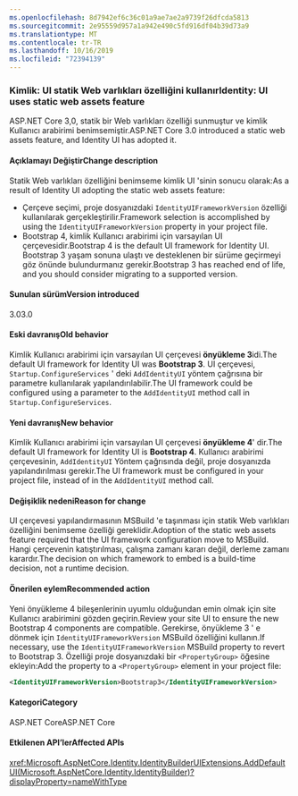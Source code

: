 ```yaml
---
ms.openlocfilehash: 8d7942ef6c36c01a9ae7ae2a9739f26dfcda5813
ms.sourcegitcommit: 2e95559d957a1a942e490c5fd916df04b39d73a9
ms.translationtype: MT
ms.contentlocale: tr-TR
ms.lasthandoff: 10/16/2019
ms.locfileid: "72394139"
---
```

### <a name="identity-ui-uses-static-web-assets-feature"></a><span data-ttu-id="b2de6-101">Kimlik: UI statik Web varlıkları özelliğini kullanır</span><span class="sxs-lookup"><span data-stu-id="b2de6-101">Identity: UI uses static web assets feature</span></span>

<span data-ttu-id="b2de6-102">ASP.NET Core 3,0, statik bir Web varlıkları özelliği sunmuştur ve kimlik Kullanıcı arabirimi benimsemiştir.</span><span class="sxs-lookup"><span data-stu-id="b2de6-102">ASP.NET Core 3.0 introduced a static web assets feature, and Identity UI has adopted it.</span></span>

#### <a name="change-description"></a><span data-ttu-id="b2de6-103">Açıklamayı Değiştir</span><span class="sxs-lookup"><span data-stu-id="b2de6-103">Change description</span></span>

<span data-ttu-id="b2de6-104">Statik Web varlıkları özelliğini benimseme kimlik UI 'sinin sonucu olarak:</span><span class="sxs-lookup"><span data-stu-id="b2de6-104">As a result of Identity UI adopting the static web assets feature:</span></span>

- <span data-ttu-id="b2de6-105">Çerçeve seçimi, proje dosyanızdaki `IdentityUIFrameworkVersion` özelliği kullanılarak gerçekleştirilir.</span><span class="sxs-lookup"><span data-stu-id="b2de6-105">Framework selection is accomplished by using the `IdentityUIFrameworkVersion` property in your project file.</span></span>
- <span data-ttu-id="b2de6-106">Bootstrap 4, kimlik Kullanıcı arabirimi için varsayılan UI çerçevesidir.</span><span class="sxs-lookup"><span data-stu-id="b2de6-106">Bootstrap 4 is the default UI framework for Identity UI.</span></span> <span data-ttu-id="b2de6-107">Bootstrap 3 yaşam sonuna ulaştı ve desteklenen bir sürüme geçirmeyi göz önünde bulundurmanız gerekir.</span><span class="sxs-lookup"><span data-stu-id="b2de6-107">Bootstrap 3 has reached end of life, and you should consider migrating to a supported version.</span></span>

#### <a name="version-introduced"></a><span data-ttu-id="b2de6-108">Sunulan sürüm</span><span class="sxs-lookup"><span data-stu-id="b2de6-108">Version introduced</span></span>

<span data-ttu-id="b2de6-109">3.0</span><span class="sxs-lookup"><span data-stu-id="b2de6-109">3.0</span></span>

#### <a name="old-behavior"></a><span data-ttu-id="b2de6-110">Eski davranış</span><span class="sxs-lookup"><span data-stu-id="b2de6-110">Old behavior</span></span>

<span data-ttu-id="b2de6-111">Kimlik Kullanıcı arabirimi için varsayılan UI çerçevesi **önyükleme 3**idi.</span><span class="sxs-lookup"><span data-stu-id="b2de6-111">The default UI framework for Identity UI was **Bootstrap 3**.</span></span> <span data-ttu-id="b2de6-112">UI çerçevesi, `Startup.ConfigureServices` ' deki `AddIdentityUI` yöntem çağrısına bir parametre kullanılarak yapılandırılabilir.</span><span class="sxs-lookup"><span data-stu-id="b2de6-112">The UI framework could be configured using a parameter to the `AddIdentityUI` method call in `Startup.ConfigureServices`.</span></span>

#### <a name="new-behavior"></a><span data-ttu-id="b2de6-113">Yeni davranış</span><span class="sxs-lookup"><span data-stu-id="b2de6-113">New behavior</span></span>

<span data-ttu-id="b2de6-114">Kimlik Kullanıcı arabirimi için varsayılan UI çerçevesi **önyükleme 4**' dir.</span><span class="sxs-lookup"><span data-stu-id="b2de6-114">The default UI framework for Identity UI is **Bootstrap 4**.</span></span> <span data-ttu-id="b2de6-115">Kullanıcı arabirimi çerçevesinin, `AddIdentityUI` Yöntem çağrısında değil, proje dosyanızda yapılandırılması gerekir.</span><span class="sxs-lookup"><span data-stu-id="b2de6-115">The UI framework must be configured in your project file, instead of in the `AddIdentityUI` method call.</span></span>

#### <a name="reason-for-change"></a><span data-ttu-id="b2de6-116">Değişiklik nedeni</span><span class="sxs-lookup"><span data-stu-id="b2de6-116">Reason for change</span></span>

<span data-ttu-id="b2de6-117">UI çerçevesi yapılandırmasının MSBuild 'e taşınması için statik Web varlıkları özelliğini benimseme özelliği gereklidir.</span><span class="sxs-lookup"><span data-stu-id="b2de6-117">Adoption of the static web assets feature required that the UI framework configuration move to MSBuild.</span></span> <span data-ttu-id="b2de6-118">Hangi çerçevenin katıştırılması, çalışma zamanı kararı değil, derleme zamanı karardır.</span><span class="sxs-lookup"><span data-stu-id="b2de6-118">The decision on which framework to embed is a build-time decision, not a runtime decision.</span></span>

#### <a name="recommended-action"></a><span data-ttu-id="b2de6-119">Önerilen eylem</span><span class="sxs-lookup"><span data-stu-id="b2de6-119">Recommended action</span></span>

<span data-ttu-id="b2de6-120">Yeni önyükleme 4 bileşenlerinin uyumlu olduğundan emin olmak için site Kullanıcı arabirimini gözden geçirin.</span><span class="sxs-lookup"><span data-stu-id="b2de6-120">Review your site UI to ensure the new Bootstrap 4 components are compatible.</span></span> <span data-ttu-id="b2de6-121">Gerekirse, önyükleme 3 ' e dönmek için `IdentityUIFrameworkVersion` MSBuild özelliğini kullanın.</span><span class="sxs-lookup"><span data-stu-id="b2de6-121">If necessary, use the `IdentityUIFrameworkVersion` MSBuild property to revert to Bootstrap 3.</span></span> <span data-ttu-id="b2de6-122">Özelliği proje dosyanızdaki bir `<PropertyGroup>` öğesine ekleyin:</span><span class="sxs-lookup"><span data-stu-id="b2de6-122">Add the property to a `<PropertyGroup>` element in your project file:</span></span>

```xml
<IdentityUIFrameworkVersion>Bootstrap3</IdentityUIFrameworkVersion>
```

#### <a name="category"></a><span data-ttu-id="b2de6-123">Kategori</span><span class="sxs-lookup"><span data-stu-id="b2de6-123">Category</span></span>

<span data-ttu-id="b2de6-124">ASP.NET Core</span><span class="sxs-lookup"><span data-stu-id="b2de6-124">ASP.NET Core</span></span>

#### <a name="affected-apis"></a><span data-ttu-id="b2de6-125">Etkilenen API’ler</span><span class="sxs-lookup"><span data-stu-id="b2de6-125">Affected APIs</span></span>

<xref:Microsoft.AspNetCore.Identity.IdentityBuilderUIExtensions.AddDefaultUI(Microsoft.AspNetCore.Identity.IdentityBuilder)?displayProperty=nameWithType>

<!-- 

#### Affected APIs

`M:Microsoft.AspNetCore.Identity.IdentityBuilderUIExtensions.AddDefaultUI(Microsoft.AspNetCore.Identity.IdentityBuilder)`

-->
